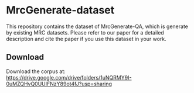 # MrcGenerate-dataset
This repository contains the dataset of MrcGenerate-QA, which is generate by existing MRC datasets. Please refer to our paper for a detailed description and cite the paper if you use this dataset in your work.

## Download
Download the corpus at: https://drive.google.com/drive/folders/1uNQRMY9I-0uMZQHvQ0UUIFNzY89ot4fJ?usp=sharing
